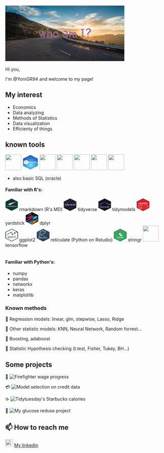 <img src="https://github.com/YoniGR94/YoniGR94/blob/main/who_am_I%20.png" width="375" height="175" /> <br>

Hi you,

I'm @YoniGR94 and welcome to my page!

## **My interest**
- Economics
- Data analyzing
- Methods of Statistics
- Data visualization
- Efficienty of things

## known tools
<a href="https://www.r-project.org/" target="_blank"> <img src="https://www.r-project.org/logo/Rlogo.png" width="50" height="50" /></a>
<a href="https://www.rstudio.com/" target="_blank"> <img src="https://github.com/rstudio/hex-stickers/blob/master/PNG/RStudio.png" width="50" height="50" /></a>
<a href="https://www.python.org" target="_blank"> <img src="https://img.icons8.com/color/48/000000/python.png" width="50" height="50"/></a>
<a href="https://powerbi.microsoft.com" target="_blank"> <img src="https://github.com/microsoft/PowerBI-Icons/raw/main/PNG/Power-BI.png" width="50" height="50"/></a>
<a href="https://www.microsoft.com/en-us/microsoft-365/excel" target="_blank"> <img src="https://github.com/sempostma/office365-icons/raw/master/png/256/excel.png" width="50" height="50"/></a>
<a href="https://jupyter.org/" target="_blank"> <img src="https://seeklogo.com/images/J/jupyter-logo-A91705F539-seeklogo.com.png" width="50" height="50"/></a>
<a href="https://git-scm.com" target="_blank"> <img src="https://img.icons8.com/color/48/000000/git.png" width="50" height="50"/></a>
<br />

* also basic SQL (oracle)

#### Familiar with R's:
 <div>
<img src="https://github.com/rstudio/hex-stickers/blob/master/thumbs/rmarkdown.png" width="40" height="40" /> rmarkdown (R's MD) 
<img src="https://github.com/rstudio/hex-stickers/blob/master/thumbs/tidyverse.png" width="40" height="40" /> tidyverse
<img src="https://github.com/rstudio/hex-stickers/blob/master/thumbs/tidymodels.png" width="40" height="40" /> tidymodels
<img src="https://github.com/rstudio/hex-stickers/blob/master/thumbs/yardstick.png" width="40" height="40" /> yardstick 
<img src="https://github.com/rstudio/hex-stickers/blob/master/thumbs/dplyr.png" width="40" height="40" /> dplyr <br>
<img src="https://github.com/rstudio/hex-stickers/blob/master/thumbs/ggplot2.png" width="40" height="40" />  ggplot2 
<img src="https://github.com/rstudio/hex-stickers/blob/master/thumbs/reticulate.png" width="40" height="40" /> reticulate (Python on Rstudio) 
<img src="https://github.com/rstudio/hex-stickers/blob/master/thumbs/stringr.png" width="40" height="40" /> stringr 
<img src="https://user-images.githubusercontent.com/40668801/42043955-fbb838a2-7af7-11e8-9795-7f890e871d13.png" width="50" height="50" /> tensorflow  <br>
</div>
<br>

#### Familiar with Python's:
 - numpy
 - pandas
 - networkx
 - keras
 - matplotlib
 
### Known methods

:green_book: Regression models: linear, glm, stepwise, Lasso, Ridge

:green_book: Other statistic models: KNN, Neural Network, Random forrest...

:green_book: Boosting, adaboost

:green_book: Statistic Hypothesis checking (t.test, Fisher, Tukey, BH...)

## Some projects

🚒 ![Firefighter wage progress](https://github.com/YoniGR94/Firefighter_wage_progres)

💳 ![Model selection on credit data](https://github.com/YoniGR94/my_credit_model_selection)

☕ ![Tidytuesday's Starbucks calories](https://github.com/YoniGR94/tidytuesday_Starbucks)

🍬 ![My glucose reduse project](https://github.com/YoniGR94/Glucose_reduse_project)

## 📫 How to reach me
<img src="https://brand.linkedin.com/content/dam/me/business/en-us/amp/brand-site/v2/bg/LI-Bug.svg.original.svg" width="24" height="24" /> <a href="https://www.linkedin.com/in/yoni-getahun/">My linkedin</a>
